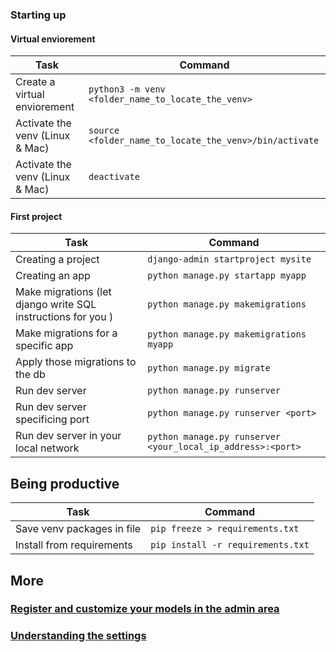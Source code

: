 
### Starting up

#### Virtual enviorement
Task  |  Command
--|--
Create a virtual enviorement |  `python3 -m venv <folder_name_to_locate_the_venv> `
Activate the venv (Linux & Mac)  | `source <folder_name_to_locate_the_venv>/bin/activate`
Activate the venv (Linux & Mac)   |  `deactivate`


#### First project

Task  |  Command
--|--
Creating a project | `django-admin startproject mysite`
Creating an app  |  `python manage.py startapp myapp`
Make migrations (let django write SQL instructions for you )  |  `python manage.py makemigrations`
Make migrations for a specific app  | `python manage.py makemigrations myapp`
Apply those migrations to the db  |  `python manage.py migrate`
Run dev server  |  `python manage.py runserver`
Run dev server specificing port |  `python manage.py runserver <port>`
Run dev server in your local network |  `python manage.py runserver <your_local_ip_address>:<port>`



## Being productive
Task  |  Command
--|--
Save venv packages in file | `pip freeze > requirements.txt`
Install from requirements  |  `pip install -r requirements.txt`




## More

### [Register and customize your models in the admin area](myapp/admin.md)

### [Understanding the settings](mysite/settings.md)
